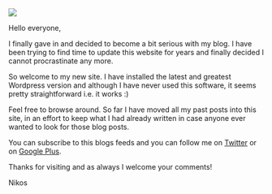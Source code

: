 <img class="post-image" src="{{ cdnUrl }}/files/2009-11-23-update.png" />

Hello everyone, 

I finally gave in and decided to become a bit serious with my blog. I have been trying to find time to update this website for years and finally decided I cannot procrastinate any more. 

So welcome to my new site. I have installed the latest and greatest Wordpress version and although I have never used this software, it seems pretty straightforward i.e. it works :) 

Feel free to browse around. So far I have moved all my past posts into this site, in an effort to keep what I had already written in case anyone ever wanted to look for those blog posts. 

You can subscribe to this blogs feeds and you can follow me on [Twitter](http://twitter.com/nikosdimopoulos) or on [Google Plus](http://l.niden.net/nikos-g+). 

Thanks for visiting and as always I welcome your comments! 

Nikos